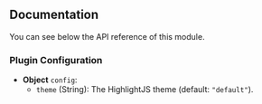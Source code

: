 ## Documentation

You can see below the API reference of this module.

### Plugin Configuration

- **Object** `config`:
  - `theme` (String): The HighlightJS theme (default: `"default"`).

